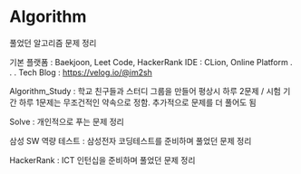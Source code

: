 # Algorithm

풀었던 알고리즘 문제 정리

기본 플랫폼 : Baekjoon, Leet Code, HackerRank
IDE : CLion, Online Platform . . .
Tech Blog : https://velog.io/@im2sh

Algorithm_Study : 학교 친구들과 스터디 그룹을 만들어 평상시 하루 2문제 / 시험 기간 하루 1문제는 무조건적인 약속으로 정함. 추가적으로 문제를 더 풀어도 됨

Solve : 개인적으로 푸는 문제 정리

삼성 SW 역량 테스트 : 삼성전자 코딩테스트를 준비하며 풀었던 문제 정리

HackerRank : ICT 인턴십을 준비하며 풀었던 문제 정리
